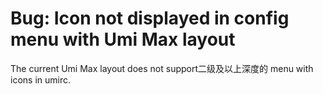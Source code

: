 # Bug: Icon not displayed in config menu with Umi Max layout

The current Umi Max layout does not support二级及以上深度的 menu with icons in umirc.
